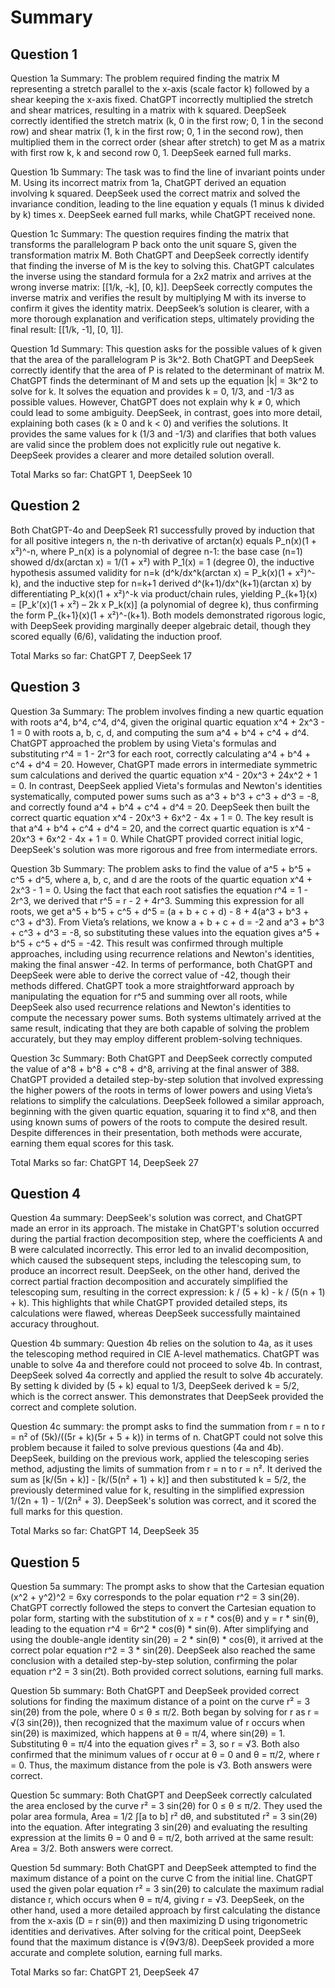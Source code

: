 # Summary

## Question 1

Question 1a Summary: The problem required finding the matrix M representing a stretch parallel to the x-axis (scale factor k) followed by a shear keeping the x-axis fixed. ChatGPT incorrectly multiplied the stretch and shear matrices, resulting in a matrix with k squared. DeepSeek correctly identified the stretch matrix (k, 0 in the first row; 0, 1 in the second row) and shear matrix (1, k in the first row; 0, 1 in the second row), then multiplied them in the correct order (shear after stretch) to get M as a matrix with first row k, k and second row 0, 1. DeepSeek earned full marks.

Question 1b Summary: The task was to find the line of invariant points under M. Using its incorrect matrix from 1a, ChatGPT derived an equation involving k squared. DeepSeek used the correct matrix and solved the invariance condition, leading to the line equation y equals (1 minus k divided by k) times x. DeepSeek earned full marks, while ChatGPT received none.

Question 1c Summary: The question requires finding the matrix that transforms the parallelogram P back onto the unit square S, given the transformation matrix M. Both ChatGPT and DeepSeek correctly identify that finding the inverse of M is the key to solving this. ChatGPT calculates the inverse using the standard formula for a 2x2 matrix and arrives at the wrong inverse matrix: [[1/k, -k], [0, k]]. DeepSeek correctly computes the inverse matrix and verifies the result by multiplying M with its inverse to confirm it gives the identity matrix. DeepSeek’s solution is clearer, with a more thorough explanation and verification steps, ultimately providing the final result: [[1/k, -1], [0, 1]].

Question 1d Summary: This question asks for the possible values of k given that the area of the parallelogram P is 3k^2. Both ChatGPT and DeepSeek correctly identify that the area of P is related to the determinant of matrix M. ChatGPT finds the determinant of M and sets up the equation |k| = 3k^2 to solve for k. It solves the equation and provides k = 0, 1/3, and -1/3 as possible values. However, ChatGPT does not explain why k ≠ 0, which could lead to some ambiguity. DeepSeek, in contrast, goes into more detail, explaining both cases (k ≥ 0 and k < 0) and verifies the solutions. It provides the same values for k (1/3 and -1/3) and clarifies that both values are valid since the problem does not explicitly rule out negative k. DeepSeek provides a clearer and more detailed solution overall.

Total Marks so far: ChatGPT 1, DeepSeek 10

## Question 2

Both ChatGPT-4o and DeepSeek R1 successfully proved by induction that for all positive integers n, the n-th derivative of arctan(x) equals P_n(x)(1 + x²)^-n, where P_n(x) is a polynomial of degree n-1: the base case (n=1) showed d/dx(arctan x) = 1/(1 + x²) with P_1(x) = 1 (degree 0), the inductive hypothesis assumed validity for n=k (d^k/dx^k(arctan x) = P_k(x)(1 + x²)^-k), and the inductive step for n=k+1 derived d^(k+1)/dx^(k+1)(arctan x) by differentiating P_k(x)(1 + x²)^-k via product/chain rules, yielding P_{k+1}(x) = [P_k’(x)(1 + x²) – 2k x P_k(x)] (a polynomial of degree k), thus confirming the form P_{k+1}(x)(1 + x²)^-(k+1). Both models demonstrated rigorous logic, with DeepSeek providing marginally deeper algebraic detail, though they scored equally (6/6), validating the induction proof.

Total Marks so far: ChatGPT 7, DeepSeek 17

## Question 3

Question 3a Summary: The problem involves finding a new quartic equation with roots a^4, b^4, c^4, d^4, given the original quartic equation x^4 + 2x^3 - 1 = 0 with roots a, b, c, d, and computing the sum a^4 + b^4 + c^4 + d^4. ChatGPT approached the problem by using Vieta's formulas and substituting r^4 = 1 - 2r^3 for each root, correctly calculating a^4 + b^4 + c^4 + d^4 = 20. However, ChatGPT made errors in intermediate symmetric sum calculations and derived the quartic equation x^4 - 20x^3 + 24x^2 + 1 = 0. In contrast, DeepSeek applied Vieta's formulas and Newton's identities systematically, computed power sums such as a^3 + b^3 + c^3 + d^3 = -8, and correctly found a^4 + b^4 + c^4 + d^4 = 20. DeepSeek then built the correct quartic equation x^4 - 20x^3 + 6x^2 - 4x + 1 = 0. The key result is that a^4 + b^4 + c^4 + d^4 = 20, and the correct quartic equation is x^4 - 20x^3 + 6x^2 - 4x + 1 = 0. While ChatGPT provided correct initial logic, DeepSeek's solution was more rigorous and free from intermediate errors.

Question 3b Summary: The problem asks to find the value of a^5 + b^5 + c^5 + d^5, where a, b, c, and d are the roots of the quartic equation x^4 + 2x^3 - 1 = 0. Using the fact that each root satisfies the equation r^4 = 1 - 2r^3, we derived that r^5 = r - 2 + 4r^3. Summing this expression for all roots, we get a^5 + b^5 + c^5 + d^5 = (a + b + c + d) - 8 + 4(a^3 + b^3 + c^3 + d^3). From Vieta’s relations, we know a + b + c + d = -2 and a^3 + b^3 + c^3 + d^3 = -8, so substituting these values into the equation gives a^5 + b^5 + c^5 + d^5 = -42. This result was confirmed through multiple approaches, including using recurrence relations and Newton's identities, making the final answer -42. In terms of performance, both ChatGPT and DeepSeek were able to derive the correct value of -42, though their methods differed. ChatGPT took a more straightforward approach by manipulating the equation for r^5 and summing over all roots, while DeepSeek also used recurrence relations and Newton's identities to compute the necessary power sums. Both systems ultimately arrived at the same result, indicating that they are both capable of solving the problem accurately, but they may employ different problem-solving techniques.

Question 3c Summary: Both ChatGPT and DeepSeek correctly computed the value of a^8 + b^8 + c^8 + d^8, arriving at the final answer of 388. ChatGPT provided a detailed step-by-step solution that involved expressing the higher powers of the roots in terms of lower powers and using Vieta’s relations to simplify the calculations. DeepSeek followed a similar approach, beginning with the given quartic equation, squaring it to find x^8, and then using known sums of powers of the roots to compute the desired result. Despite differences in their presentation, both methods were accurate, earning them equal scores for this task.

Total Marks so far: ChatGPT 14, DeepSeek 27

## Question 4

Question 4a summary: DeepSeek's solution was correct, and ChatGPT made an error in its approach. The mistake in ChatGPT's solution occurred during the partial fraction decomposition step, where the coefficients A and B were calculated incorrectly. This error led to an invalid decomposition, which caused the subsequent steps, including the telescoping sum, to produce an incorrect result. DeepSeek, on the other hand, derived the correct partial fraction decomposition and accurately simplified the telescoping sum, resulting in the correct expression: k / (5 + k) - k / (5(n + 1) + k). This highlights that while ChatGPT provided detailed steps, its calculations were flawed, whereas DeepSeek successfully maintained accuracy throughout.

Question 4b summary: Question 4b relies on the solution to 4a, as it uses the telescoping method required in CIE A-level mathematics. ChatGPT was unable to solve 4a and therefore could not proceed to solve 4b. In contrast, DeepSeek solved 4a correctly and applied the result to solve 4b accurately. By setting k divided by (5 + k) equal to 1/3, DeepSeek derived k = 5/2, which is the correct answer. This demonstrates that DeepSeek provided the correct and complete solution.

Question 4c summary: the prompt asks to find the summation from r = n to r = n² of (5k)/((5r + k)(5r + 5 + k)) in terms of n. ChatGPT could not solve this problem because it failed to solve previous questions (4a and 4b). DeepSeek, building on the previous work, applied the telescoping series method, adjusting the limits of summation from r = n to r = n². It derived the sum as [k/(5n + k)] - [k/(5(n² + 1) + k)] and then substituted k = 5/2, the previously determined value for k, resulting in the simplified expression 1/(2n + 1) - 1/(2n² + 3). DeepSeek's solution was correct, and it scored the full marks for this question.

Total Marks so far: ChatGPT 14, DeepSeek 35

## Question 5

Question 5a summary: The prompt asks to show that the Cartesian equation (x^2 + y^2)^2 = 6xy corresponds to the polar equation r^2 = 3 sin(2θ). ChatGPT correctly followed the steps to convert the Cartesian equation to polar form, starting with the substitution of x = r * cos(θ) and y = r * sin(θ), leading to the equation r^4 = 6r^2 * cos(θ) * sin(θ). After simplifying and using the double-angle identity sin(2θ) = 2 * sin(θ) * cos(θ), it arrived at the correct polar equation r^2 = 3 * sin(2θ). DeepSeek also reached the same conclusion with a detailed step-by-step solution, confirming the polar equation r^2 = 3 sin(2t). Both provided correct solutions, earning full marks.

Question 5b summary: Both ChatGPT and DeepSeek provided correct solutions for finding the maximum distance of a point on the curve r² = 3 sin(2θ) from the pole, where 0 ≤ θ ≤ π/2. Both began by solving for r as r = √(3 sin(2θ)), then recognized that the maximum value of r occurs when sin(2θ) is maximized, which happens at θ = π/4, where sin(2θ) = 1. Substituting θ = π/4 into the equation gives r² = 3, so r = √3. Both also confirmed that the minimum values of r occur at θ = 0 and θ = π/2, where r = 0. Thus, the maximum distance from the pole is √3. Both answers were correct.

Question 5c summary: Both ChatGPT and DeepSeek correctly calculated the area enclosed by the curve r² = 3 sin(2θ) for 0 ≤ θ ≤ π/2. They used the polar area formula, Area = 1/2 ∫[a to b] r² dθ, and substituted r² = 3 sin(2θ) into the equation. After integrating 3 sin(2θ) and evaluating the resulting expression at the limits θ = 0 and θ = π/2, both arrived at the same result: Area = 3/2. Both answers were correct.

Question 5d summary: Both ChatGPT and DeepSeek attempted to find the maximum distance of a point on the curve C from the initial line. ChatGPT used the given polar equation r² = 3 sin(2θ) to calculate the maximum radial distance r, which occurs when θ = π/4, giving r = √3. DeepSeek, on the other hand, used a more detailed approach by first calculating the distance from the x-axis (D = r sin(θ)) and then maximizing D using trigonometric identities and derivatives. After solving for the critical point, DeepSeek found that the maximum distance is √(9√3/8). DeepSeek provided a more accurate and complete solution, earning full marks.

Total Marks so far: ChatGPT 21, DeepSeek 47